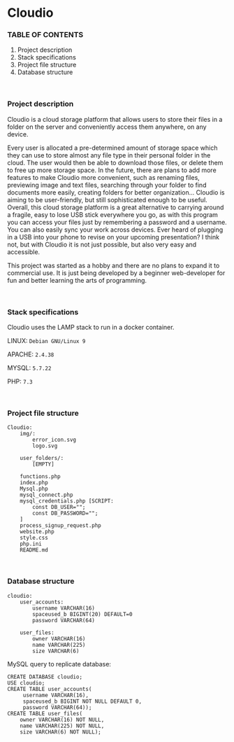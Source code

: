 
# Cloudio

### TABLE OF CONTENTS

1.  Project description
2.  Stack specifications
3.  Project file structure
4.  Database structure
&nbsp;

&nbsp;

### Project description

Cloudio is a cloud storage platform that allows users to store their files in a folder on the server and conveniently access them anywhere,
on any device.

Every user is allocated a pre-determined amount of storage space which they can use to store almost any file type in their personal folder
in the cloud. The user would then be able to download those files, or delete them to free up more storage space. In the future, there are
plans to add more features to make Cloudio more convenient, such as renaming files, previewing image and text files, searching through your
folder to find documents more easily, creating folders for better organization... Cloudio is aiming to be user-friendly, but still
sophisticated enough to be useful. Overall, this cloud storage platform is a great alternative to carrying around a fragile, easy to lose
USB stick everywhere you go, as with this program you can access your files just by remembering a password and a username. You can also
easily sync your work across devices. Ever heard of plugging in a USB into your phone to revise on your upcoming presentation? I think not,
but with Cloudio it is not just possible, but also very easy and accessible.

This project was started as a hobby and there are no plans to expand it to commercial use. It is just being developed
by a beginner web-developer for fun and better learning the arts of programming.
&nbsp;

&nbsp;

### Stack specifications

Cloudio uses the LAMP stack to run in a docker container.

LINUX: `Debian GNU/Linux 9`

APACHE: `2.4.38`

MYSQL: `5.7.22`

PHP: `7.3`
&nbsp;

&nbsp;

### Project file structure
```
Cloudio:
    img/:
        error_icon.svg
        logo.svg

    user_folders/:
        [EMPTY]

    functions.php
    index.php
    Mysql.php
    mysql_connect.php
    mysql_credentials.php [SCRIPT:
        const DB_USER="";
        const DB_PASSWORD="";
    ]
    process_signup_request.php
    website.php
    style.css
    php.ini
    README.md
```
&nbsp;

### Database structure
```
cloudio:
    user_accounts:
        username VARCHAR(16)
        spaceused_b BIGINT(20) DEFAULT=0
        password VARCHAR(64)

    user_files:
        owner VARCHAR(16)
        name VARCHAR(225)
        size VARCHAR(6)
```
MySQL query to replicate database:
```
CREATE DATABASE cloudio;
USE cloudio;
CREATE TABLE user_accounts(
     username VARCHAR(16),
     spaceused_b BIGINT NOT NULL DEFAULT 0,
     password VARCHAR(64));
CREATE TABLE user_files(
    owner VARCHAR(16) NOT NULL,
    name VARCHAR(225) NOT NULL,
    size VARCHAR(6) NOT NULL);
```
